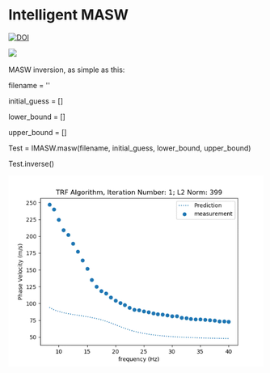 # Intelligent MASW

[![DOI](https://zenodo.org/badge/DOI/10.5281/zenodo.3776875.svg)](https://doi.org/10.5281/zenodo.3776875)
 
<img src="https://render.githubusercontent.com/render/math?math=e^{i +\pi} =x+1"> 

MASW inversion, as simple as this: 

filename = ''  

initial_guess = [] 

lower_bound = []  

upper_bound = []  

Test = IMASW.masw(filename, initial_guess, lower_bound, upper_bound)   

Test.inverse() 


![Alt Text](/TRF.gif)


